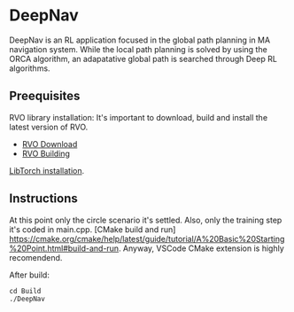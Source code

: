# DeepNav

DeepNav is an RL application focused in the global path planning in MA navigation system. While the local path planning is solved by using the ORCA algorithm, an adapatative global path is searched through Deep RL algorithms.

## Preequisites

RVO library installation: It's important to download, build and install the latest version of RVO.
  - [RVO Download](https://gamma.cs.unc.edu/RVO2/downloads/)
  - [RVO Building](https://gamma.cs.unc.edu/RVO2/documentation/2.0/compiling.html)

[LibTorch installation](https://pytorch.org/cppdocs/installing.html).

## Instructions

At this point only the circle scenario it's settled. Also, only the training step it's coded in main.cpp. 
[CMake build and run] https://cmake.org/cmake/help/latest/guide/tutorial/A%20Basic%20Starting%20Point.html#build-and-run. Anyway, VSCode CMake extension is highly recomendend.

After build:
```
cd Build
./DeepNav
```
 